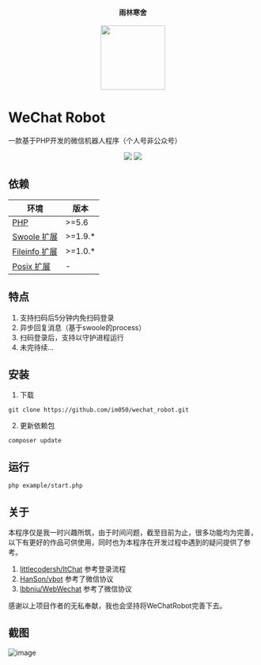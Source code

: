 <p align="center">
  <b>雨林寒舍</b>
  <br/>
  <br/>
  <a target="_blank" href="https://www.im050.com">
    <img src="http://www.im050.com/wp-content/themes/simplehome/images/face.png" width=130>
  </a>
</p>

# WeChat Robot
一款基于PHP开发的微信机器人程序（个人号非公众号）

<p align="center">
<a href="http://hanc.cc"><img src="https://img.shields.io/badge/contact-@Im050-orange.svg?style=flat"></a>
<img src="https://img.shields.io/badge/license-MIT-green.svg?style=flat">
</p>

## 依赖

| 环境          | 版本           |
| ------------- | ------------- |
| [PHP](http://www.php.net)           | \>=5.6 | 
| [Swoole 扩展](http://www.swoole.com/)    | \>=1.9.*      |
| [Fileinfo 扩展](http://php.net/manual/en/book.fileinfo.php)  | \>=1.0.*      |
| [Posix 扩展](http://www.php.net/manual/en/book.posix.php)     | -             |

## 特点

1. 支持扫码后5分钟内免扫码登录
2. 异步回复消息（基于swoole的process）
3. 扫码登录后，支持以守护进程运行
4. 未完待续...

## 安装

1. 下载
```
git clone https://github.com/im050/wechat_robot.git
```
2. 更新依赖包
```
composer update
```

## 运行
```
php example/start.php
```

## 关于

本程序仅是我一时兴趣所筑，由于时间问题，截至目前为止，很多功能均为完善，以下有更好的作品可供使用，同时也为本程序在开发过程中遇到的疑问提供了参考。

1. [littlecodersh/ItChat](https://github.com/littlecodersh/ItChat) 参考登录流程
2. [HanSon/vbot](https://github.com/HanSon/vbot) 参考了微信协议
3. [lbbniu/WebWechat](https://github.com/lbbniu/WebWechat) 参考了微信协议

感谢以上项目作者的无私奉献，我也会坚持将WeChatRobot完善下去。



## 截图

 ![image](https://github.com/im050/wechat_robot/raw/master/screenshots/screenshot.png)